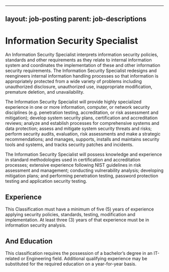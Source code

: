 
---
layout: job-posting
parent: job-descriptions
---



# Information Security Specialist    
An Information Security Specialist interprets information security policies, standards and other requirements as they relate to internal information system and coordinates the implementation of these and other information security requirements. The Information Security Specialist redesigns and reengineers internal information handling processes so that information is appropriately protected from a wide variety of problems including unauthorized disclosure, unauthorized use, inappropriate modification, premature deletion, and unavailability.

The Information Security Specialist will provide highly specialized experience in one or more information, computer, or network security disciplines (e.g. penetration testing, accreditation, or risk assessment and mitigation); develop system security plans, certification and accreditation reviews; analyze and establish processes for comprehensive systems and data protection; assess and mitigate system security threats and risks; perform security audits, evaluation, risk assessments and make a strategic recommendations; and manages, supports, installs and maintains security tools and systems, and tracks security patches and incidents.

The Information Security Specialist will possess knowledge and experience in standard methodologies used in certification and accreditation processes; extensive experience following NIST guidelines in risk assessment and management; conducting vulnerability analysis; developing mitigation plans; and performing penetration testing, password protection testing and application security testing.

## Experience
This Classification must have a minimum of five (5) years of experience applying security policies, standards, testing, modification and implementation. At least three (3) years of that experience must be in information security analysis.

## And Education
This classification requires the possession of a bachelor’s degree in an IT-related or Engineering field. Additional qualifying experience may be substituted for the required education on a year-for-year basis.
